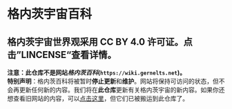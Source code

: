 # 格内茨宇宙百科
格内茨宇宙世界观采用 CC BY 4.0 许可证。点击”LINCENSE“查看详情。
---
**注意：此仓库不是网站*格内茨百科*(`https://wiki.gernelts.net`)。**  
**特别声明**：格内茨百科将被暂时**停止更新**和**维护**。网站将保持可访问的状态，但不会再更新任何新的内容。我们将在**此仓库**更新有关格内茨宇宙的新内容。如果你还想查看旧网站的内容，可以[点击这里](https://wiki.gernelts.net)，但它们已被搬运到此仓库了。

